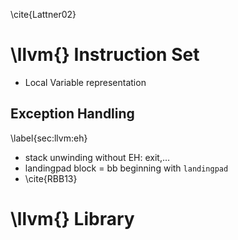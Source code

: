 \cite{Lattner02}

# \llvm{} Instruction Set

* Local Variable representation

## Exception Handling

\label{sec:llvm:eh}

*   stack unwinding without EH: exit,…
*   landingpad block = bb beginning with `landingpad`
*   \cite{RBB13}

# \llvm{} Library
